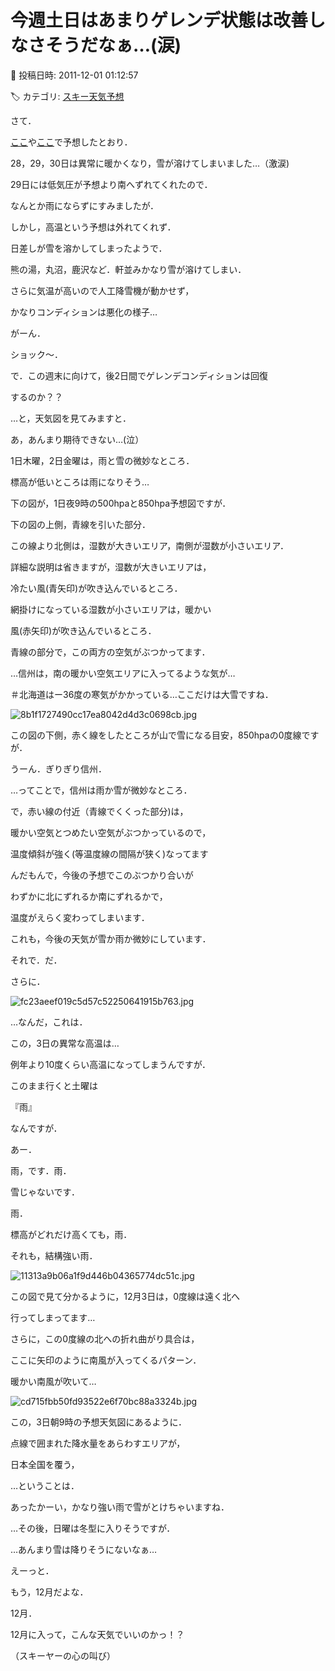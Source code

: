 # 今週土日はあまりゲレンデ状態は改善しなさそうだなぁ…(涙)

📅 投稿日時: 2011-12-01 01:12:57

🏷️ カテゴリ: [スキー天気予想](c6554f5c3c106093b511a8daae23757e8.md)

さて．


[ここ](e4d0db8c282d138e72190002d475cffe0.md)や[ここ](e458c2b2ae9596dd4948d6d765a522145.md)で予想したとおり．


28，29，30日は異常に暖かくなり，雪が溶けてしまいました…（激涙)





29日には低気圧が予想より南へずれてくれたので．


なんとか雨にならずにすみましたが．


しかし，高温という予想は外れてくれず．


日差しが雪を溶かしてしまったようで．


熊の湯，丸沼，鹿沢など．軒並みかなり雪が溶けてしまい．


さらに気温が高いので人工降雪機が動かせず，


かなりコンディションは悪化の様子…


がーん．


ショック～．





で．この週末に向けて，後2日間でゲレンデコンディションは回復


するのか？？





…と，天気図を見てみますと．





あ，あんまり期待できない…(泣）





1日木曜，2日金曜は，雨と雪の微妙なところ．


標高が低いところは雨になりそう…





下の図が，1日夜9時の500hpaと850hpa予想図ですが．


下の図の上側，青線を引いた部分．


この線より北側は，湿数が大きいエリア，南側が湿数が小さいエリア．


詳細な説明は省きますが，湿数が大きいエリアは，


冷たい風(青矢印)が吹き込んでいるところ．


網掛けになっている湿数が小さいエリアは，暖かい


風(赤矢印)が吹き込んでいるところ．


青線の部分で，この両方の空気がぶつかってます．


…信州は，南の暖かい空気エリアに入ってるような気が…


＃北海道はー36度の寒気がかかっている…ここだけは大雪ですね．

![8b1f1727490cc17ea8042d4d3c0698cb.jpg](images/8b1f1727490cc17ea8042d4d3c0698cb.jpg)




この図の下側，赤く線をしたところが山で雪になる目安，850hpaの0度線ですが．


うーん．ぎりぎり信州．


…ってことで，信州は雨か雪が微妙なところ．





で，赤い線の付近（青線でくくった部分)は，


暖かい空気とつめたい空気がぶつかっているので，


温度傾斜が強く(等温度線の間隔が狭く)なってます


んだもんで，今後の予想でこのぶつかり合いが


わずかに北にずれるか南にずれるかで，


温度がえらく変わってしまいます．


これも，今後の天気が雪か雨か微妙にしています．





それで．だ．


さらに．




![fc23aeef019c5d57c52250641915b763.jpg](images/fc23aeef019c5d57c52250641915b763.jpg)




…なんだ，これは．


この，3日の異常な高温は…


例年より10度くらい高温になってしまうんですが．





このまま行くと土曜は


『雨』


なんですが．


あー．


雨，です．雨．


雪じゃないです．


雨．


標高がどれだけ高くても，雨．


それも，結構強い雨．







![11313a9b06a1f9d446b04365774dc51c.jpg](images/11313a9b06a1f9d446b04365774dc51c.jpg)




この図で見て分かるように，12月3日は，0度線は遠く北へ


行ってしまってます…


さらに，この0度線の北への折れ曲がり具合は，


ここに矢印のように南風が入ってくるパターン．


暖かい南風が吹いて…




![cd715fbb50fd93522e6f70bc88a3324b.jpg](images/cd715fbb50fd93522e6f70bc88a3324b.jpg)




この，3日朝9時の予想天気図にあるように．


点線で囲まれた降水量をあらわすエリアが，


日本全国を覆う，


…ということは．





あったかーい，かなり強い雨で雪がとけちゃいますね．





…その後，日曜は冬型に入りそうですが．


…あんまり雪は降りそうにないなぁ…





えーっと．


もう，12月だよな．


12月．





12月に入って，こんな天気でいいのかっ！？


（スキーヤーの心の叫び）
